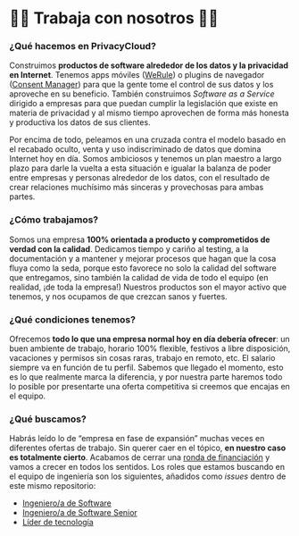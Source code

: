 # 👩‍💻 Trabaja con nosotros 👨‍💻


### ¿Qué hacemos en PrivacyCloud?

Construimos **productos de software alrededor de los datos y la privacidad en Internet**. Tenemos apps móviles ([WeRule](https://werule.app)) o plugins de navegador ([Consent Manager](https://chrome.google.com/webstore/detail/consent-manager/gpkoajillfmlpnglbagpplnphadbfalh?hl=en)) para que la gente tome el control de sus datos y los aproveche en su beneficio. También construimos _Software as a Service_ dirigido a empresas para que puedan cumplir la legislación que existe en materia de privacidad y al mismo tiempo aprovechen de forma más honesta y productiva los datos de sus clientes.

Por encima de todo, peleamos en una cruzada contra el modelo basado en el recabado oculto, venta y uso indiscriminado de datos que domina Internet hoy en día. Somos ambiciosos y tenemos un plan maestro a largo plazo para darle la vuelta a esta situación e igualar la balanza de poder entre empresas y personas alrededor de los datos, con el resultado de crear relaciones muchísimo más sinceras y provechosas para ambas partes.

### ¿Cómo trabajamos?

Somos una empresa **100% orientada a producto y comprometidos de verdad con la calidad**. Dedicamos tiempo y cariño al testing, a la documentación y a mantener y mejorar procesos que hagan que la cosa fluya como la seda, porque esto favorece no solo la calidad del software que entregamos, sino también la calidad de vida de todo el equipo (en realidad, ¡de toda la empresa!) Nuestros productos son el mayor activo que tenemos, y nos ocupamos de que crezcan sanos y fuertes.

### ¿Qué condiciones tenemos?

Ofrecemos **todo lo que una empresa normal hoy en día debería ofrecer**: un buen ambiente de trabajo, horario 100% flexible, festivos a libre disposición, vacaciones y permisos sin cosas raras, trabajo en remoto, etc. El salario siempre va en función de tu perfil. Sabemos que llegado el momento, esto es lo que realmente marca la diferencia, y por nuestra parte haremos todo lo posible por presentarte una oferta competitiva si creemos que encajas en el equipo.

### ¿Qué buscamos?

Habrás leído lo de “empresa en fase de expansión” muchas veces en diferentes ofertas de trabajo. Sin querer caer en el tópico, **en nuestro caso es totalmente cierto**. Acabamos de cerrar una [ronda de financiación](https://www.bbva.com/en/bbva-invests-in-spanish-startup-privacycloud/) y vamos a crecer en todos los sentidos. Los roles que estamos buscando en el equipo de ingeniería son los siguientes, añadidos como _issues_ dentro de este mismo repositorio:

- [Ingeniero/a de Software](https://github.com/privacycloud/jobs/issues/3)
- [Ingeniero/a de Software Senior](https://github.com/privacycloud/jobs/issues/4)
- [Líder de tecnología](https://github.com/privacycloud/jobs/issues/5)

